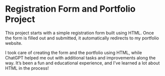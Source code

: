 <!DOCTYPE html>
<html lang="en">
<head>
    <meta charset="UTF-8">
    <meta name="viewport" content="width=device-width, initial-scale=1.0">
    
</head>
<body>
    <h1>Registration Form and Portfolio Project</h1>
    <p>This project starts with a simple registration form built using HTML. Once the form is filled out and submitted, it automatically redirects to my portfolio website.</p>
    <p>I took care of creating the form and the portfolio using HTML, while ChatGPT helped me out with additional tasks and improvements along the way. It’s been a fun and educational experience, and I’ve learned a lot about HTML in the process!</p>
</body>
</html>
